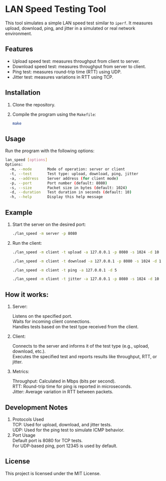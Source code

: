 # LAN Speed Testing Tool

This tool simulates a simple LAN speed test similar to `iperf`. It measures upload, download, ping, and jitter in a simulated or real network environment.

## Features
- Upload speed test: measures throughput from client to server.
- Download speed test: measures throughput from server to client.
- Ping test: measures round-trip time (RTT) using UDP.
- Jitter test: measures variations in RTT using TCP.

## Installation
1. Clone the repository.
2. Compile the program using the `Makefile`:

    ```bash
    make
    ```

## Usage
Run the program with the following options:

```bash
lan_speed [options]
Options:
  -m, --mode       Mode of operation: server or client
  -t, --test       Test type: upload, download, ping, jitter
  -a, --address    Server address (for client mode)
  -p, --port       Port number (default: 8080)
  -s, --size       Packet size in bytes (default: 1024)
  -d, --duration   Test duration in seconds (default: 10)
  -h, --help       Display this help message
```

## Example
1. Start the server on the desired port:

    ```bash
    ./lan_speed -m server -p 8080
    ```

2. Run the client:

    ```bash
    ./lan_speed -m client -t upload -a 127.0.0.1 -p 8080 -s 1024 -d 10
    ```

    ```bash
    ./lan_speed -m client -t download -a 127.0.0.1 -p 8080 -s 1024 -d 10
    ```

    ```bash
    ./lan_speed -m client -t ping -a 127.0.0.1 -d 5
    ```

    ```bash
    ./lan_speed -m client -t jitter -a 127.0.0.1 -p 8080 -s 1024 -d 10
    ```

## How it works:

1. Server:

    Listens on the specified port. <br/>
    Waits for incoming client connections. <br/>
    Handles tests based on the test type received from the client. <br/>

2. Client:

    Connects to the server and informs it of the test type (e.g., upload, download, etc.). <br/>
    Executes the specified test and reports results like throughput, RTT, or jitter. <br/>

3. Metrics:

    Throughput: Calculated in Mbps (bits per second). <br/>
    RTT: Round-trip time for ping is reported in microseconds. <br/>
    Jitter: Average variation in RTT between packets. <br/>

## Development Notes
1. Protocols Used <br/>
    TCP: Used for upload, download, and jitter tests. <br/>
    UDP: Used for the ping test to simulate ICMP behavior. <br/> 
2. Port Usage <br/>
    Default port is 8080 for TCP tests. <br/>
    For UDP-based ping, port 12345 is used by default. <br/>


## License
This project is licensed under the MIT License.